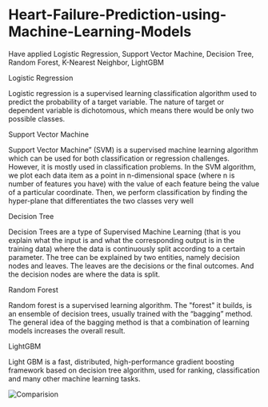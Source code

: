 # Heart-Failure-Prediction-using-Machine-Learning-Models
Have applied Logistic Regression, Support Vector Machine, Decision Tree, Random Forest, K-Nearest Neighbor, LightGBM




Logistic Regression

Logistic regression is a supervised learning classification algorithm used to predict the probability of a target variable. The nature of target or dependent variable is dichotomous, which means there would be only two possible classes.

Support Vector Machine 

Support Vector Machine” (SVM) is a supervised machine learning algorithm which can be used for both classification or regression challenges. However,  it is mostly used in classification problems. In the SVM algorithm, we plot each data item as a point in n-dimensional space (where n is number of features you have) with the value of each feature being the value of a particular coordinate. Then, we perform classification by finding the hyper-plane that differentiates the two classes very well 


Decision Tree

Decision Trees are a type of Supervised Machine Learning (that is you explain what the input is and what the corresponding output is in the training data) where the data is continuously split according to a certain parameter. The tree can be explained by two entities, namely decision nodes and leaves. The leaves are the decisions or the final outcomes. And the decision nodes are where the data is split.


Random Forest

Random forest is a supervised learning algorithm. The "forest" it builds, is an ensemble of decision trees, usually trained with the “bagging” method. The general idea of the bagging method is that a combination of learning models increases the overall result.


LightGBM

Light GBM is a fast, distributed, high-performance gradient boosting framework based on decision tree algorithm, used for ranking, classification and many other machine learning tasks.



![Comparision](https://user-images.githubusercontent.com/46940879/99182743-bd217f00-272e-11eb-8786-c6f237c7b19a.png)
